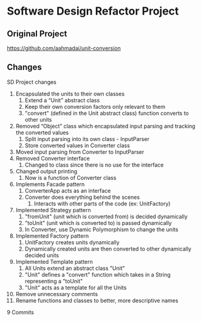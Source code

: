# Software Design Refactor Project

## Original Project
https://github.com/aahmadai/unit-conversion

## Changes

SD Project changes

1. Encapsulated the units to their own classes
    1. Extend a “Unit” abstract class
    2. Keep their own conversion factors only relevant to them
    3. "convert" (defined in the Unit abstract class) function converts to other units
2. Removed “Object” class which encapsulated input parsing and tracking the converted values
    1. Split input parsing into its own class - InputParser
    2. Store converted values in Converter class
3. Moved input parsing from Converter to InputParser
4. Removed Converter interface
    1. Changed to class since there is no use for the interface
5. Changed output printing
    1. Now is a function of Converter class
6. Implements Facade pattern
	1. ConverterApp acts as an interface 
	2. Converter does everything behind the scenes
		1. Interacts with other parts of the code (ex: UnitFactory)
7. Implemented Strategy pattern
	1. "fromUnit" (unit which is converted from) is decided dynamically
	2. "toUnit" (unit which is converted to) is passed dynamically
    3. In Converter, use Dynamic Polymorphism to change the units
8. Implemented Factory pattern
	1. UnitFactory creates units dynamically
	2. Dynamically created units are then converted to other dynamically decided units
9. Implemented Template pattern
	1. All Units extend an abstract class "Unit"
	2. "Unit" defines a "convert" function which takes in a String representing a "toUnit"
	3. "Unit" acts as a template for all the Units
10. Remove unnecessary comments
11. Rename functions and classes to better, more descriptive names

9 Commits
